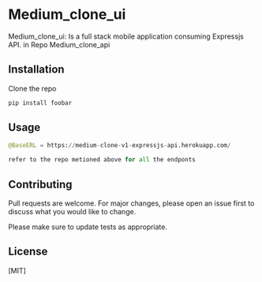 # Medium_clone_ui

Medium_clone_ui: Is a full stack mobile application consuming Expressjs  API. in Repo Medium_clone_api

## Installation

Clone the repo

```bash
pip install foobar
```

## Usage

```python
@BaseERL = https://medium-clone-v1-expressjs-api.herokuapp.com/

refer to the repo metioned above for all the endponts
```

## Contributing
Pull requests are welcome. For major changes, please open an issue first to discuss what you would like to change.

Please make sure to update tests as appropriate.

## License
[MIT]